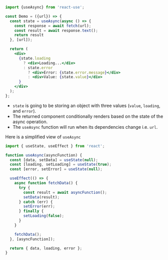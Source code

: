 ```jsx
import {useAsync} from 'react-use';

const Demo = ({url}) => {
  const state = useAsync(async () => {
    const response = await fetch(url);
    const result = await response.text();
    return result
  }, [url]);

  return (
    <div>
      {state.loading
        ? <div>Loading...</div>
        : state.error
          ? <div>Error: {state.error.message}</div>
          : <div>Value: {state.value}</div>
      }
    </div>
  );
};
```

- `state` is going to be storing an object with three values (`value`, `loading`, and `error`).
- The returned component conditionally renders based on the state of the async operation.
- The `useAsync` function will run when its dependencies change i.e. `url`.

Here is a simplified view of `useAsync`
```ts
import { useState, useEffect } from 'react';

function useAsync(asyncFunction) {
  const [data, setData] = useState(null);
  const [loading, setLoading] = useState(true);
  const [error, setError] = useState(null);

  useEffect(() => {
    async function fetchData() {
      try {
        const result = await asyncFunction();
        setData(result);
      } catch (err) {
        setError(err);
      } finally {
        setLoading(false);
      }
    }

    fetchData();
  }, [asyncFunction]);

  return { data, loading, error };
}

```

